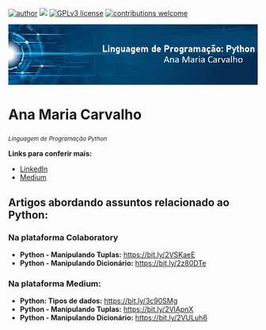 [![author](https://img.shields.io/badge/author-AnaMariaCarvalho-red.svg)](https://www.linkedin.com/in/carvalhoanamaria/) [![](https://img.shields.io/badge/python-3.7+-blue.svg)](https://www.python.org/downloads/release/python-365/) [![GPLv3 license](https://img.shields.io/badge/License-GPLv3-blue.svg)](http://perso.crans.org/besson/LICENSE.html) [![contributions welcome](https://img.shields.io/badge/contributions-welcome-brightgreen.svg?style=flat)](https://github.com/carvalhoanamaria)

<p align="center">
  <img src="banne.png" >
</p>


# Ana Maria Carvalho
<sub>*Linguagem de Programação Python*</sub>


**Links para conferir mais:**
* [LinkedIn](https://www.linkedin.com/in/carvalhoanamaria/)
* [Medium](https://medium.com/@anamariasous_)

## Artigos abordando assuntos relacionado ao Python:
 ### Na plataforma Colaboratory
* **Python - Manipulando Tuplas:** https://bit.ly/2VSKaeE
* **Python - Manipulando Dicionário:** https://bit.ly/2z80DTe

### Na plataforma Medium:
* **Python: Tipos de dados:** https://bit.ly/3c90SMg
* **Python - Manipulando Tuplas:** https://bit.ly/2VlApnX
* **Python - Manipulando Dicionário:** https://bit.ly/2VULuh6




